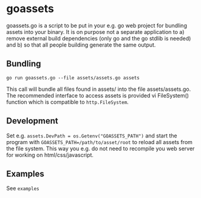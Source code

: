 # goassets

goassets.go is a script to be put in your e.g. go web project for bundling assets into your binary. It is on purpose not a separate application to a) remove external build dependencies (only go and the go stdlib is needed) and b) so that all people building generate the same output.

## Bundling

    go run goassets.go --file assets/assets.go assets

This call will bundle all files found in assets/ into the file assets/assets.go. The recommended interface to access assets is provided vi FileSystem() function which is compatible to `http.FileSystem`.

## Development

Set e.g. `assets.DevPath = os.Getenv("GOASSETS_PATH")` and start the program with `GOASSETS_PATH=/path/to/asset/root` to reload all assets from the file system. This way you e.g. do not need to recompile you web server for working on html/css/javascript.

## Examples

See `examples`
